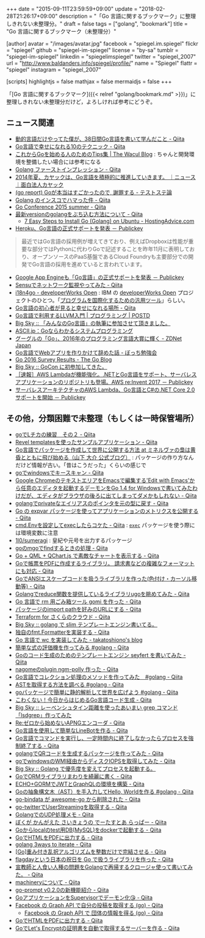 +++
date = "2015-09-11T23:59:59+09:00"
update = "2018-02-28T21:26:17+09:00"
description = "「Go 言語に関するブックマーク」に整理しきれない未整理分。"
draft = false
tags = ["golang", "bookmark"]
title = "Go 言語に関するブックマーク（未整理分）"

[author]
  avatar = "/images/avatar.jpg"
  facebook = "spiegel.im.spiegel"
  flickr = "spiegel"
  github = "spiegel-im-spiegel"
  license = "by-sa"
  tumblr = "spiegel-im-spiegel"
  linkedin = "spiegelimspiegel"
  twitter = "spiegel_2007"
  url = "http://www.baldanders.info/spiegel/profile/"
  name = "Spiegel"
  flattr = "spiegel"
  instagram = "spiegel_2007"
  
[scripts]
  highlightjs = false
  mathjax = false
  mermaidjs = false
+++

「[Go 言語に関するブックマーク]({{< relref "golang/bookmark.md" >}})」に整理しきれない未整理分だけど，よろしければ参考にどうぞ。

## ニュース関連

- [動的言語だけやってた僕が、38日間Go言語を書いて学んだこと - Qiita](http://qiita.com/suin/items/22662f43b6a6e8728798)
- [Go言語で幸せになれる10のテクニック - Qiita](http://qiita.com/ksato9700/items/6228d4eb6d5b282f82f6)
- [これからGoを始める人のためのTips集 | The Wacul Blog](http://blog.wacul.co.jp/blog/2014/08/22/go/) : ちゃんと開発環境を整備したい場合には参考になる
- [Golang ファーストインプレッション - Qiita](http://qiita.com/mrpepper/items/95c428f2b3c25be6b3e2)
- [2014年夏、カヤックは、Go言語を積極的に推進していきます。 ｜ニュース｜面白法人カヤック](http://www.kayac.com/news/2014/07/golang)
- [(go report) Goが本当はすごかったので, 謝罪する - テストステ論](http://akiradeveloper.hatenadiary.com/entry/2014/07/22/205515)
- [Golang のインスコでハマった件 - Qiita](http://qiita.com/TakaakiFuruse/items/0fec78e5ecbcbe4337e8)
- [Go Conference 2015 summer - Qiita](http://qiita.com/t-sato/items/a5d1a309733e765533ce)
- [最新versionのgolangをぶち込む方法について - Qiita](http://qiita.com/yamadagenki/items/5032cf853f6b136b533f)
    - [7 Easy Steps to Install Go (Golang) on Ubuntu - HostingAdvice.com](http://www.hostingadvice.com/how-to/install-golang-on-ubuntu/)
- [Heroku、Go言語の正式サポートを発表 － Publickey](http://www.publickey1.jp/blog/15/herokugo.html)

> 最近ではGo言語の採用例が増えてきており、例えばDropboxは性能が重要な部分ではPythonに代わりGoで記述することを昨年11月に表明しており、オープンソースのPaaS基盤であるCloud Foundryも主要部分での開発でGo言語の採用を進めていると言われています。

- [Google App Engineも「Go言語」の正式サポートを発表 － Publickey](http://www.publickey1.jp/blog/15/google_app_enginego_1.html)
- [Sensuでネットワーク監視やってみた - Qiita](http://qiita.com/hiconyan/items/7656e9fb2d5bf5c794be)
- [i18n4go - developerWorks Open](https://developer.ibm.com/open/i18n4go/) : IBM の [developerWorks Open](https://developer.ibm.com/open/) プロジェクトのひとつ。「[プログラムを国際化するための汎用ツール](http://www.atmarkit.co.jp/ait/articles/1507/23/news058.html)」らしい。
- [Go言語の初心者が見ると幸せになれる場所 - Qiita](http://qiita.com/tenntenn/items/0e33a4959250d1a55045)
- [Go言語で利用するLLVM入門 | プログラミング | POSTD](http://postd.cc/an-introduction-to-llvm-in-go/)
- [Big Sky :: 「みんなのGo言語」の執筆に参加させて頂きました。](http://mattn.kaoriya.net/software/lang/go/20160808013725.htm)
- [ASCII.jp：Goならわかるシステムプログラミング](http://ascii.jp/elem/000/001/235/1235262/)
- [グーグルの「Go」、2016年のプログラミング言語大賞に輝く - ZDNet Japan](http://japan.zdnet.com/article/35094856/)
- [Go言語でWebアプリを作りかけて辞めた話 - ぼっち勉強会](http://kannokanno.hatenablog.com/entry/2017/02/28/011159)
- [Go 2016 Survey Results - The Go Blog](https://blog.golang.org/survey2016-results)
- [Big Sky :: GoCon に初参加してきた。](https://mattn.kaoriya.net/etc/gocon2017autumn.htm)
- [［速報］AWS Lambdaが機能強化。.NETとGo言語をサポート、サーバレスアプリケーションのリポジトリも登場。AWS re:Invent 2017 － Publickey](http://www.publickey1.jp/blog/17/aws_lambdanetgoaws_reinvent_2017.html)
- [サーバレスアーキテクチャのAWS Lambda、Go言語とC#の.NET Core 2.0サポートを開始 － Publickey](http://www.publickey1.jp/blog/18/aws_lambdagoc.html)

## その他，分類困難で未整理（もしくは一時保管場所）

- [goでLチカの練習　その２ - Qiita](http://qiita.com/ohisama@github/items/bfc1eb6407cbdfebbd18)
- [Revel templatesを使ったサンプルアプリケーション - Qiita](http://qiita.com/rubytomato@github/items/638299aabb7922cbef59)
- [Go言語でパッケージを作成して世界に公開する方法 at ミネルヴァの梟は黄昏とともに飛び始める（山下 大介 公式ブログ）](http://blog.daisukeyamashita.com/post/1209.html) : パッケージの作り方なんだけど情報が古い。「昔はこうだった」くらいの感じで
- [goでwindowsでキースキャン - Qiita](http://qiita.com/ohisama@github/items/9f05679f25cfc9c3ecfc)
- [Google ChromeのテキストエリアをEmacsで編集する'Edit with Emacs'から任意のエディタを起動するデーモンをGo 1.4 for Windowsで書いてみたわけだが、エディタがブラウザの後ろに出てしまってダメかもしれない - Qiita](http://qiita.com/zetamatta/items/51b0f45496e5143e2e63)
- [golangでprivateなエイリアスのポインタを元の型に戻す - Qiita](http://qiita.com/shibukawa/items/9db22c9684cc0586b737)
- [Go の expvar パッケージを使ってアプリケーションのメトリクスを公開する - Qiita](http://qiita.com/methane/items/8f56f663d6da4dee9f64)
- [cmd.Envを設定してexecしたらコケた - Qiita](http://qiita.com/8845musign/items/5c4b32f82c2df08acd93) : [`exec`](https://golang.org/pkg/os/exec/) パッケージを使う際には環境変数に注意
- [1l0/sumeragi](https://github.com/1l0/sumeragi) : 皇紀や元号を出力するパッケージ
- [goのmgoでfindするときの処理 - Qiita](http://qiita.com/enokidoK/items/a3aff4c05e494b004ef8)
- [Go + QML + QChart.js で素敵なチャートを表示する - Qiita](http://qiita.com/miyabishi/items/09a55b10953c9dbe7ee3)
- [Goで帳票をPDFに作成するライブラリ。 請求書などの複雑なフォーマットにも対応 - Qiita](http://qiita.com/mikeshimura/items/d149bbd869683e820579)
- [GoでANSIエスケープコードを扱うライブラリを作った(色付け・カーソル移動等) - Qiita](http://qiita.com/morikuni/items/ad8d900f56ddeb223101)
- [Golangでreduce関数を提供しているライブラリugoを眺めてみた - Qiita](http://qiita.com/letusfly85/items/5f479e5b072a05dbcf53)
- [Go 言語で rm 用ごみ箱ツール gomi を作った - Qiita](http://qiita.com/b4b4r07/items/3a790fe7e925b4ba14f3)
- [パッケージのimport pathを好みのURLにする - Qiita](http://qiita.com/lufia/items/8f3cc32f26168702e2f4)
- [Terraform for さくらのクラウド - Qiita](http://qiita.com/yamamoto-febc/items/0ce30e2dba32c60bbf66)
- [Big Sky :: golang で slim テンプレートエンジン書いてる。](http://mattn.kaoriya.net/software/lang/go/20160910001214.htm)
- [独自のfmt.Formatterを実装する - Qiita](http://qiita.com/deeeet/items/1e2164f89ccfc29d7b11)
- [Go 言語で wc を実装してみた - takatoshiono's blog](http://takatoshiono.hatenablog.com/entry/2016/09/22/024605)
- [簡単な式の評価機を作ってみる #golang - Qiita](http://qiita.com/tenntenn/items/a312d2c5381e36cf4cd3)
- [Goのコード生成のためのテンプレートエンジン seyfert を書いてみた - Qiita](http://qiita.com/mackee_w/items/71d7685852bb5bdda465)
- [nagomeのplugin ngm-polly 作った - Qiita](http://qiita.com/bamchoh/items/49e230db51e7237b1ce9)
- [Go言語でコレクション処理のメソッドを作ってみた　#golang - Qiita](http://qiita.com/yagitatsu/items/264aa3e167bf4650e705)
- [ASTを取得する方法を調べる #golang - Qiita](http://qiita.com/tenntenn/items/13340f2845316532b55a)
- [goパッケージで簡単に静的解析して世界を広げよう #golang - Qiita](http://qiita.com/tenntenn/items/868704380455c5090d4b)
- [こわくない！今日からはじめるGo言語コード生成 - Qiita](http://qiita.com/nirasan/items/bb0a239641028312b4db)
- [Big Sky :: レーベンシュタイン距離を使ったあいまい grep コマンド「lsdgrep」作ってみた](http://mattn.kaoriya.net/software/lang/go/20170227010706.htm)
- [Re:ゼロから始めないAPNGエンコーダ - Qiita](http://qiita.com/cia_rana/items/18c78e0233e117b22af6)
- [Go言語を使用して簡単なLineBotを作る - Qiita](http://qiita.com/sao_rio/items/8801b78ba60acbb0ae41)
- [Go言語でコマンドを実行し、一定時間内に終了しなかったらプロセスを強制終了する - Qiita](https://qiita.com/pyjama/items/a61844b11086ab6cbd76)
- [golangでQRコードを生成するパッケージを作ってみた - Qiita](https://qiita.com/toas555/items/763bddbd1992502e62b5)
- [goでwindowsのWMI経由からディスクIOPSを取得してみた - Qiita](https://qiita.com/sky_jokerxx/items/091a70d7b51fc33fe71e)
- [Big Sky :: Golang で優先度を変えてプロセスを起動する。](https://mattn.kaoriya.net/software/lang/go/20171108182710.htm)
- [GoでORMライブラリまわりを綺麗に書く - Qiita](https://qiita.com/tetsuyanh/items/7d807110f602ab150d46)
- [ECHO+GORMでJWTとGraphQLの環境を構築 - Qiita](https://qiita.com/hiroykam/items/31862832a562388d876b)
- [Goの抽象構文木（AST）を手入力してHello, Worldを作る #golang - Qiita](https://qiita.com/tenntenn/items/0cbc6f1f00dc579fcd8c)
- [go-bindata が awesome-go から削除された - Qiita](https://qiita.com/pinzolo/items/5bb88f0fc7343d3a59c6)
- [go-twitterでUserStreamingを取得する - Qiita](https://qiita.com/tiechel/items/b81305694424b3bf6b3c)
- [GolangでのUDP処理メモ - Qiita](https://qiita.com/craftone/items/aa05a104440529b27cdb)
- [ぼくが かんがえた さいきょうの でーたすとあ らっぱー - Qiita](https://qiita.com/vvakame/items/9310bcb5a4e87888d505)
- [Goからlocalのtest用DB(MySQL)をdockerで起動する - Qiita](https://qiita.com/YmgchiYt/items/cc97142614f5b61a69e9)
- [GoでHTMLをPDFに出力する - Qiita](https://qiita.com/kurkuru/items/65614fd3524fefccf576)
- [golang 3ways to iterate - Qiita](https://qiita.com/YmgchiYt/items/fe5936ccbc440cbb6214)
- [[Go]重み付き乱択アルゴリズムを整数だけで完結させる - Qiita](https://qiita.com/cia_rana/items/dca5b008fcee67adda50)
- [flagdayという日本の祝日を Go で扱うライブラリを作った - Qiita](https://qiita.com/pinzolo/items/970b0b980396a1ba0fa0)
- [宣教師と人食い人種の問題をGolangで再帰するクロージャ使って書いてみた。 - Qiita](https://qiita.com/jun68ykt/items/2b7d788d21a4cc5c9a56)
- [machineryについて - Qiita](https://qiita.com/yellow/items/829863d7344e7808d8ac)
- [go-prompt v0.2.0の新機能紹介 - Qiita](https://qiita.com/c-bata/items/54eee079cfe3cda02eee)
- [GoアプリケーションをSupervisorでデーモン化😘 - Qiita](https://qiita.com/gericass/items/fa794bfac5c6bd3e0aab)
- [Facebook の Graph API で自分の投稿を取得する (go) - Qiita](https://qiita.com/ekzemplaro/items/b306a3c08c5fd83b5208)
    - [Facebook の Graph API で 団体の情報を得る (go) - Qiita](https://qiita.com/ekzemplaro/items/c269d3e43463b82a81b9)
- [GoでHTMLをPDFに出力する - Qiita](https://qiita.com/kurkuru/items/65614fd3524fefccf576)
- [GoでLet's Encryptの証明書を自動で取得するサーバーを作る - Qiita](https://qiita.com/ruyoumo/items/699634f6c62447669f2b)
